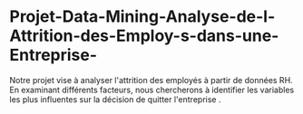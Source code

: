 # Projet-Data-Mining-Analyse-de-l-Attrition-des-Employ-s-dans-une-Entreprise-
Notre projet vise à analyser l'attrition des employés à partir de données RH. En examinant différents facteurs, nous chercherons à identifier les variables les plus influentes sur la décision de quitter l'entreprise .
